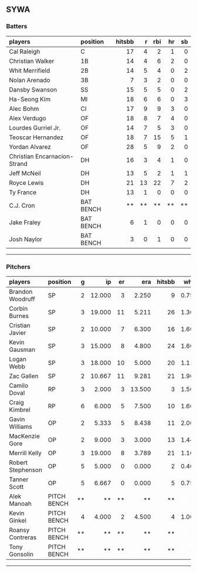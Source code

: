 ## SYWA

### Batters

 
|players                      |position  | hitsbb|  r| rbi| hr| sb| 
|:----------------------------|:---------|------:|--:|---:|--:|--:| 
|Cal Raleigh                  |C         |     17|  4|   2|  1|  0| 
|Christian Walker             |1B        |     14|  4|   6|  2|  0| 
|Whit Merrifield              |2B        |     14|  5|   4|  0|  2| 
|Nolan Arenado                |3B        |      7|  3|   2|  0|  0| 
|Dansby Swanson               |SS        |     15|  5|   5|  0|  2| 
|Ha-Seong Kim                 |MI        |     18|  6|   6|  0|  3| 
|Alec Bohm                    |CI        |     17|  9|   9|  3|  0| 
|Alex Verdugo                 |OF        |     18|  8|   7|  4|  0| 
|Lourdes Gurriel Jr.          |OF        |     14|  7|   5|  3|  0| 
|Teoscar Hernandez            |OF        |     18|  7|  15|  5|  1| 
|Yordan Alvarez               |OF        |     28|  5|   9|  2|  0| 
|Christian Encarnacion-Strand |DH        |     16|  3|   4|  1|  0| 
|Jeff McNeil                  |DH        |     13|  5|   2|  1|  1| 
|Royce Lewis                  |DH        |     21| 13|  22|  7|  2| 
|Ty France                    |DH        |     13|  1|   0|  0|  0| 
|C.J. Cron                    |BAT BENCH |     **| **|  **| **| **| 
|Jake Fraley                  |BAT BENCH |      6|  1|   0|  0|  0| 
|Josh Naylor                  |BAT BENCH |      3|  0|   1|  0|  0| 


* * *

### Pitchers

 
|players           |position    |  g|     ip| er|    era| hitsbb|  whip| so|  w| sv| 
|:-----------------|:-----------|--:|------:|--:|------:|------:|-----:|--:|--:|--:| 
|Brandon Woodruff  |SP          |  2| 12.000|  3|  2.250|      9| 0.750| 19|  1|  0| 
|Corbin Burnes     |SP          |  3| 19.000| 11|  5.211|     26| 1.368| 19|  0|  0| 
|Cristian Javier   |SP          |  2| 10.000|  7|  6.300|     16| 1.600| 12|  0|  0| 
|Kevin Gausman     |SP          |  3| 15.000|  8|  4.800|     24| 1.600| 20|  1|  0| 
|Logan Webb        |SP          |  3| 18.000| 10|  5.000|     20| 1.111| 11|  0|  0| 
|Zac Gallen        |SP          |  2| 10.667| 11|  9.281|     21| 1.969|  7|  0|  0| 
|Camilo Doval      |RP          |  3|  2.000|  3| 13.500|      3| 1.500|  2|  0|  2| 
|Craig Kimbrel     |RP          |  6|  6.000|  5|  7.500|     10| 1.667|  7|  0|  3| 
|Gavin Williams    |OP          |  2|  5.333|  5|  8.438|     11| 2.062|  5|  0|  0| 
|MacKenzie Gore    |OP          |  2|  9.000|  3|  3.000|     13| 1.444|  6|  1|  0| 
|Merrill Kelly     |OP          |  3| 19.000|  8|  3.789|     21| 1.105| 25|  1|  0| 
|Robert Stephenson |OP          |  5|  5.000|  0|  0.000|      2| 0.400|  9|  0|  0| 
|Tanner Scott      |OP          |  5|  6.667|  0|  0.000|      5| 0.750|  4|  1|  2| 
|Alek Manoah       |PITCH BENCH | **|     **| **|     **|     **|    **| **| **| **| 
|Kevin Ginkel      |PITCH BENCH |  4|  4.000|  2|  4.500|      4| 1.000|  7|  0|  1| 
|Roansy Contreras  |PITCH BENCH | **|     **| **|     **|     **|    **| **| **| **| 
|Tony Gonsolin     |PITCH BENCH | **|     **| **|     **|     **|    **| **| **| **| 


* * *


